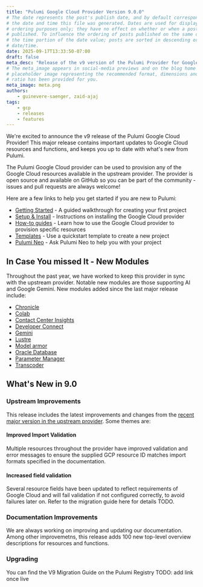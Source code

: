 ```yaml
---
title: "Pulumi Google Cloud Provider Version 9.0.0"
# The date represents the post's publish date, and by default corresponds with
# the date and time this file was generated. Dates are used for display and
# ordering purposes only; they have no effect on whether or when a post is
# published. To influence the ordering of posts published on the same date, use
# the time portion of the date value; posts are sorted in descending order by
# date/time.
date: 2025-09-17T13:33:50-07:00
draft: false
meta_desc: "Release of the v9 version of the Pulumi Provider for Google Cloud"
# The meta_image appears in social-media previews and on the blog home page. A
# placeholder image representing the recommended format, dimensions and aspect
# ratio has been provided for you.
meta_image: meta.png
authors:
    - guinevere-saenger, zaid-ajaj
tags:
    - gcp
    - releases
    - features
---
```


We're excited to announce the v9 release of the Pulumi Google Cloud Provider!
This major release contains important updates to Google Cloud resources and functions, and keeps you up to date with what's new from Pulumi.

The Pulumi Google Cloud provider can be used to provision any of the Google Cloud resources available in the upstream provider.
The provider is open source and available on GitHub so you can be part of the community - issues and pull requests are always welcome!

<!--more-->

Here are a few links to help you get started if you are new to Pulumi:

- [Getting Started](https://www.pulumi.com/docs/iac/get-started/gcp/) - A guided walkthrough for creating your first project
- [Setup & Install](https://www.pulumi.com/registry/packages/gcp/installation-configuration/) - Instructions on installing the Google Cloud provider
- [How-to guides](https://www.pulumi.com/registry/packages/gcp/how-to-guides/) - Learn how to use the Google Cloud provider to provision specific resources
- [Templates](https://www.pulumi.com/templates/serverless-application/gcp/) - Use a quickstart template to create a new project
- [Pulumi Neo](https://www.pulumi.com/product/neo/) - Ask Pulumi Neo to help you with your project

## In Case You missed It - New Modules

Throughout the past year, we have worked to keep this provider in sync with the upstream provider.
Notable new modules are those supporting AI and Google Gemini.
New modules added since the last major release include:

- [Chronicle](https://www.pulumi.com/registry/packages/gcp/api-docs/chronicle)
- [Colab](https://www.pulumi.com/registry/packages/gcp/api-docs/colab)
- [Contact Center Insights](https://www.pulumi.com/registry/packages/gcp/api-docs/contactcenterinsights)
- [Developer Connect](https://www.pulumi.com/registry/packages/gcp/api-docs/developerconnect)
- [Gemini](https://www.pulumi.com/registry/packages/gcp/api-docs/gemini)
- [Lustre](https://www.pulumi.com/registry/packages/gcp/api-docs/lustre)
- [Model armor](https://www.pulumi.com/registry/packages/gcp/api-docs/modelarmor)
- [Oracle Database](pulumi.com/registry/packages/gcp/api-docs/oracledatabase)
- [Parameter Manager](https://www.pulumi.com/registry/packages/gcp/api-docs/parametermanager)
- [Transcoder](https://www.pulumi.com/registry/packages/gcp/api-docs/transcoder)

## What's New in 9.0

### Upstream Improvements

This release includes the latest improvements and changes from the [recent major version in the upstream provider](https://github.com/hashicorp/terraform-provider-google/releases/tag/v7.0.0).
Some themes are:

#### Improved Import Validation

Multiple resources throughout the provider have improved validation and error messages to ensure the supplied GCP resource ID matches import formats specified in the documentation.

#### Increased field validation

Several resource fields have been updated to reflect requirements of Google Cloud and will fail validation if not configured correctly, to avoid failures later on.
Refer to the migration guide here for details TODO.

### Documentation Improvements

We are always working on improving and updating our documentation.
Among other improvemetns, this release adds 100 new top-level overview descriptions for resources and functions.

### Upgrading

You can find the V9 Migration Guide on the Pulumi Registry TODO: add link once live
